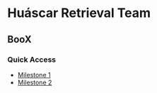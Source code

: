 # Huáscar Retrieval Team
## BooX
### Quick Access
* [Milestone 1](docs/milestone1/boox.pdf)
* [Milestone 2](docs/milestone2/boox-milestone2.pdf)

